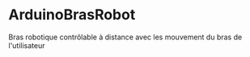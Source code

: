 # ArduinoBrasRobot
Bras robotique contrôlable à distance avec les mouvement du bras de l'utilisateur 
